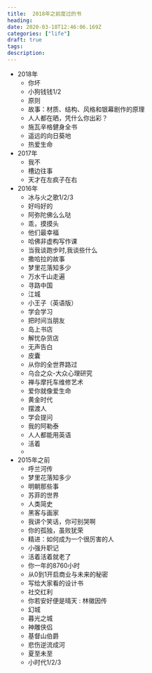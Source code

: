 ```yaml
---
title:  2018年之前度过的书
heading: 
date: 2020-03-18T12:46:06.169Z
categories: ["life"]
draft: true
tags: 
description: 
---
```



- 2018年
    - 你坏
    - 小狗钱钱1/2
    - 原则
    - 故事：材质、结构、风格和银幕剧作的原理
    - 人人都在晒，凭什么你出彩？
    - 施瓦辛格健身全书
    - 遥远的向日葵地
    - 热爱生命
- 2017年     
    - 我不
    - 槽边往事
    - 天才在左疯子在右
- 2016年
    - 冰与火之歌1/2/3
    - 好吗好的
    - 阿弥陀佛么么哒
    - 乖，摸摸头
    - 他们最幸福
    - 哈佛非虚构写作课
    - 当我谈跑步时,我谈些什么
    - 撒哈拉的故事
    - 梦里花落知多少
    - 万水千山走遍
    - 寻路中国
    - 江城
    - 小王子（英语版）
    - 学会学习
    - 把时间当朋友
    - 岛上书店
    - 解忧杂货店
    - 无声告白
    - 皮囊
    - 从你的全世界路过
    - 乌合之众-大众心理研究
    - 禅与摩托车维修艺术
    - 爱你就像爱生命
    - 黄金时代
    - 摆渡人
    - 学会提问
    - 我的阿勒泰
    - 人人都能用英语
    - 活着
    - 
- 2015年之前
    - 呼兰河传
    - 梦里花落知多少
    - 明朝那些事
    - 苏菲的世界
    - 人类简史
    - 黑客与画家
    - 我讲个笑话，你可别哭啊
    - 你的孤独，虽败犹荣
    - 精进：如何成为一个很厉害的人
    - 小强升职记
    - 活着活着就老了
    - 你一年的8760小时
    - 从0到1开启商业与未来的秘密
    - 写给大家看的设计书
    - 社交红利
    - 你若安好便是晴天 : 林徽因传
    - 幻城
    - 暮光之城
    - 神雕侠侣
    - 基督山伯爵
    - 悲伤逆流成河
    - 夏至未至
    - 小时代1/2/3





